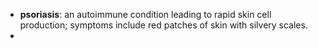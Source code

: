 - **psoriasis**: an autoimmune condition leading to rapid skin cell production; symptoms include red patches of skin with silvery scales.
-